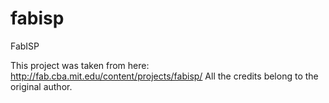 # fabisp
FabISP

This project was taken from here: http://fab.cba.mit.edu/content/projects/fabisp/
All the credits belong to the original author.
